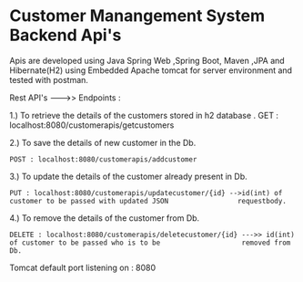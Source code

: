  # Customer Manangement System Backend Api's 
 
  Apis are developed using Java Spring Web ,Spring Boot, Maven ,JPA and Hibernate(H2) using Embedded Apache tomcat for   server environment and tested with postman. 

 Rest API's --->> Endpoints : 

1.) To retrieve the details of the customers stored in h2 database . 
    GET : localhost:8080/customerapis/getcustomers

2.) To save the details of new customer in the Db.  

    POST : localhost:8080/customerapis/addcustomer
    
3.) To update the details of the customer already present in Db.

    PUT : localhost:8080/customerapis/updatecustomer/{id} -->id(int) of customer to be passed with updated JSON                 requestbody.
    
4.) To remove the details of the customer from Db.  

    DELETE : localhost:8080/customerapis/deletecustomer/{id} --->> id(int) of customer to be passed who is to be                    removed from Db.   


 Tomcat default port listening on : 8080


